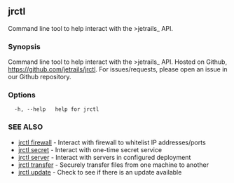 ## jrctl

Command line tool to help interact with the >jetrails_ API.

### Synopsis

Command line tool to help interact with the >jetrails_ API. Hosted on Github,
https://github.com/jetrails/jrctl. For issues/requests, please open an issue in
our Github repository.

### Options

```
  -h, --help   help for jrctl
```

### SEE ALSO

* [jrctl firewall](jrctl_firewall.md)	 - Interact with firewall to whitelist IP addresses/ports
* [jrctl secret](jrctl_secret.md)	 - Interact with one-time secret service
* [jrctl server](jrctl_server.md)	 - Interact with servers in configured deployment
* [jrctl transfer](jrctl_transfer.md)	 - Securely transfer files from one machine to another
* [jrctl update](jrctl_update.md)	 - Check to see if there is an update available

